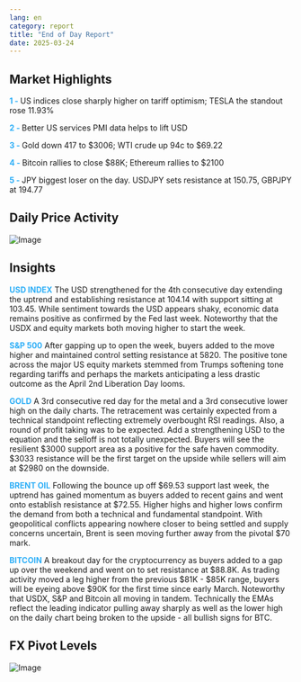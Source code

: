 ```yaml
---
lang: en
category: report
title: "End of Day Report"
date: 2025-03-24
---
```



<h2>Market Highlights</h2>
<strong style="color: #2caef7;">1 - </strong> US indices close sharply higher on tariff optimism; TESLA the standout rose 11.93%

<strong style="color: #2caef7;">2 - </strong> Better US services PMI data helps to lift USD

<strong style="color: #2caef7;">3 - </strong> Gold down 417 to $3006; WTI crude up 94c to $69.22

<strong style="color: #2caef7;">4 - </strong> Bitcoin rallies to close $88K; Ethereum rallies to $2100

<strong style="color: #2caef7;">5 - </strong> JPY biggest loser on the day. USDJPY sets resistance at 150.75, GBPJPY at 194.77



<h2>Daily Price Activity</h2>
<img src="https://markleighedu.github.io/img/Mar-2025/24-Mar-2025/price.jpg" alt="Image"/>

<h2>Insights</h2>
<strong style="color: #2caef7;">USD INDEX</strong> The USD strengthened for the 4th consecutive day extending the uptrend and establishing resistance at 104.14 with support sitting at 103.45. While sentiment towards the USD appears shaky, economic data remains positive as confirmed by the Fed last week. Noteworthy that the USDX and equity markets both moving higher to start the week. 

<strong style="color: #2caef7;">S&P 500</strong> After gapping up to open the week, buyers added to the move higher and maintained control setting resistance at 5820. The positive tone across the major US equity markets stemmed from Trumps softening tone regarding tariffs and perhaps the markets anticipating a less drastic outcome as the April 2nd Liberation Day looms.

<strong style="color: #2caef7;">GOLD</strong> A 3rd consecutive red day for the metal and a 3rd consecutive lower high on the daily charts. The retracement was certainly expected from a technical standpoint reflecting extremely overbought RSI readings. Also, a round of profit taking was to be expected. Add a strengthening USD to the equation and the selloff is not totally unexpected. Buyers will see the resilient $3000 support area as a positive for the safe haven commodity. $3033 resistance will be the first target on the upside while sellers will aim at $2980 on the downside.  

<strong style="color: #2caef7;">BRENT OIL</strong> Following the bounce up off $69.53 support last week, the uptrend has gained momentum as buyers added to recent gains and went onto establish resistance at $72.55. Higher highs and higher lows confirm the demand from both a technical and fundamental standpoint. With geopolitical conflicts appearing nowhere closer to being settled and supply concerns uncertain, Brent is seen moving further away from the pivotal $70 mark. 

<strong style="color: #2caef7;">BITCOIN</strong> A breakout day for the cryptocurrency as buyers added to a gap up over the weekend and went on to set resistance at $88.8K. As trading activity moved a leg higher from the previous $81K - $85K range, buyers will be eyeing above $90K for the first time since early March. Noteworthy that USDX, S&P and Bitcoin all moving in tandem. Technically the EMAs reflect the leading indicator pulling away sharply as well as the lower high on the daily chart being broken to the upside - all bullish signs for BTC. 



<h2>FX Pivot Levels</h2>
<img src="https://markleighedu.github.io/img/Mar-2025/24-Mar-2025/pivot.jpg" alt="Image"/>
